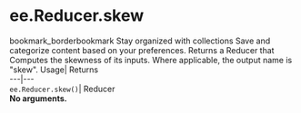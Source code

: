  
#  ee.Reducer.skew 
bookmark_borderbookmark Stay organized with collections  Save and categorize content based on your preferences.
Returns a Reducer that Computes the skewness of its inputs. Where applicable, the output name is "skew". 
Usage| Returns  
---|---  
`ee.Reducer.skew()`| Reducer  
**No arguments.**
